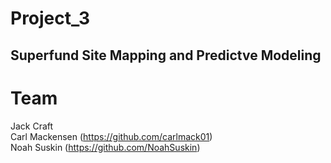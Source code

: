 # Project_3
## Superfund Site Mapping and Predictve Modeling

# Team
Jack Craft\
Carl Mackensen (https://github.com/carlmack01)\
Noah Suskin (https://github.com/NoahSuskin)
